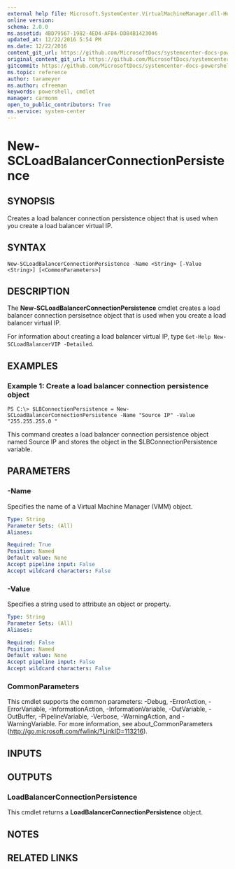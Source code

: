 ```yaml
---
external help file: Microsoft.SystemCenter.VirtualMachineManager.dll-Help.xml
online version: 
schema: 2.0.0
ms.assetid: 4BD79567-1982-4ED4-AFB4-DD84B1423046
updated_at: 12/22/2016 5:54 PM
ms.date: 12/22/2016
content_git_url: https://github.com/MicrosoftDocs/systemcenter-docs-powershell/blob/live/systemcenter-cmdlets/SystemCenter2016/VirtualMachineManager/vlatest/New-SCLoadBalancerConnectionPersistence.md
original_content_git_url: https://github.com/MicrosoftDocs/systemcenter-docs-powershell/blob/live/systemcenter-cmdlets/SystemCenter2016/VirtualMachineManager/vlatest/New-SCLoadBalancerConnectionPersistence.md
gitcommit: https://github.com/MicrosoftDocs/systemcenter-docs-powershell/blob/17c3a51bd892aad46c731d9f381f0704b4815004/systemcenter-cmdlets/SystemCenter2016/VirtualMachineManager/vlatest/New-SCLoadBalancerConnectionPersistence.md
ms.topic: reference
author: tarameyer
ms.author: cfreeman
keywords: powershell, cmdlet
manager: carmonm
open_to_public_contributors: True
ms.service: system-center
---
```


# New-SCLoadBalancerConnectionPersistence

## SYNOPSIS
Creates a load balancer connection persistence object that is used when you create a load balancer virtual IP.

## SYNTAX

```
New-SCLoadBalancerConnectionPersistence -Name <String> [-Value <String>] [<CommonParameters>]
```

## DESCRIPTION
The **New-SCLoadBalancerConnectionPersistence** cmdlet creates a load balancer connection persisetnce object that is used when you create a load balancer virtual IP.

For information about creating a load balancer virtual IP, type `Get-Help New-SCLoadBalancerVIP -Detailed`.

## EXAMPLES

### Example 1: Create a load balancer connection persistence object
```
PS C:\> $LBConnectionPersistence = New-SCLoadBalancerConnectionPersistence -Name "Source IP" -Value "255.255.255.0 "
```

This command creates a load balancer connection persistence object named Source IP and stores the object in the $LBConnectionPersistence variable.

## PARAMETERS

### -Name
Specifies the name of a Virtual Machine Manager (VMM) object.

```yaml
Type: String
Parameter Sets: (All)
Aliases: 

Required: True
Position: Named
Default value: None
Accept pipeline input: False
Accept wildcard characters: False
```

### -Value
Specifies a string used to attribute an object or property.

```yaml
Type: String
Parameter Sets: (All)
Aliases: 

Required: False
Position: Named
Default value: None
Accept pipeline input: False
Accept wildcard characters: False
```

### CommonParameters
This cmdlet supports the common parameters: -Debug, -ErrorAction, -ErrorVariable, -InformationAction, -InformationVariable, -OutVariable, -OutBuffer, -PipelineVariable, -Verbose, -WarningAction, and -WarningVariable. For more information, see about_CommonParameters (http://go.microsoft.com/fwlink/?LinkID=113216).

## INPUTS

## OUTPUTS

### LoadBalancerConnectionPersistence
This cmdlet returns a **LoadBalancerConnectionPersistence** object.

## NOTES

## RELATED LINKS

